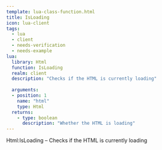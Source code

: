```yaml
---
template: lua-class-function.html
title: IsLoading
icon: lua-client
tags:
  - lua
  - client
  - needs-verification
  - needs-example
lua:
  library: Html
  function: IsLoading
  realm: client
  description: "Checks if the HTML is currently loading"
  
  arguments:
  - position: 1
    name: "html"
    type: Html
  returns:
    - type: boolean
      description: "Whether the HTML is loading"
---
```


<div class="lua__search__keywords">
Html:IsLoading &#x2013; Checks if the HTML is currently loading
</div>
